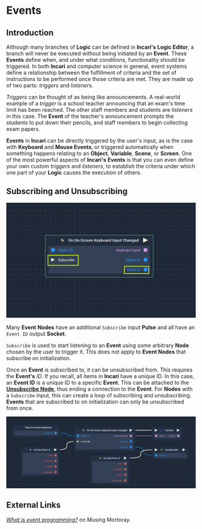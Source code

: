 # Events

## Introduction

Although many branches of **Logic** can be defined in **Incari's** **Logic Editor**, a branch will never be executed without being initiated by an **Event**. These **Events** define when, and under what conditions, functionality should be triggered. In both **Incari** and computer science in general, event systems define a relationship between the fulfillment of criteria and the set of instructions to be performed once those criteria are met. They are made up of two parts: _triggers_ and _listeners_.

_Triggers_ can be thought of as being like announcements. A real-world example of a _trigger_ is a school teacher announcing that an exam's time limit has been reached. The other staff members and students are _listeners_ in this case. The **Event** of the teacher's announcement prompts the students to put down their pencils, and staff members to begin collecting exam papers.

**Events** in **Incari** can be directly triggered by the user's input, as is the case with **Keyboard** and **Mouse Events**, or triggered automatically when something happens relating to an **Object**, **Variable**, **Scene**, or **Screen**. One of the most powerful aspects of **Incari's** **Events** is that you can even define your own custom _triggers_ and _listeners_, to establish the criteria under which one part of your **Logic** causes the execution of others.

## Subscribing and Unsubscribing

![An Example of a Node with a Subscribe input and an Event ID output.](../../.gitbook/assets/eventsubscribeeventidexample.png)

Many **Event** **Nodes** have an additional `Subscribe` input **Pulse** and all have an `Event ID` output **Socket**.

`Subscribe` is used to start listening to an **Event** using some arbitrary **Node** chosen by the user to trigger it. This does not apply to **Event Nodes** that subscribe on initialization. 

Once an **Event** is subscribed to, it can be unsubscribed from. This requires the **Event's** *ID*. If you recall, all items in **Incari** have a unique ID. In this case, an **Event ID** is a unique ID to a specific **Event**. This can be attached to the [**Unsubscribe Node**](unsubscribe.md), thus ending a connection to the **Event**. For **Nodes** with a `Subscribe` input, this can create a loop of subscribing and unsubscribing. **Events** that are subscribed to on initialization can only be unsubscribed from once. 

![An Example of Subscribing and Unsubscribing.](../../.gitbook/assets/unsubscribeexample2.png)


## External Links

[_What is event programming?_](https://mortoray.com/2017/06/26/what-is-event-programming/) on Musing Mortoray.

